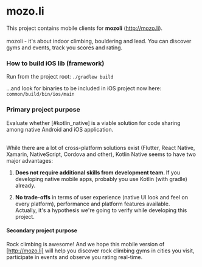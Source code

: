 # mozo.li

This project contains mobile clients for <b>mozoli</b> (http://mozo.li).<br><br>
mozoli - it's about indoor climbing, bouldering and lead. You can discover gyms and events, track you scores and rating.

### How to build iOS lib (framework)

Run from the project root:
```./gradlew build```

...and look for binaries to be included in iOS project now here:
 ```common/build/bin/ios/main```


### Primary project purpose

Evaluate whether [#kotlin_native] is a viable solution for code sharing among native Android and iOS application. <br><br>

While there are a lot of cross-platform solutions exist (Flutter, React Native, Xamarin, NativeScript, Cordova and other), Kotlin Native seems to have two major advantages:
1. <b>Does not require additional skills from development team. </b> If you developing native mobile apps, probably you use Kotlin (with gradle) already.

2. <b>No trade-offs</b> in terms of user experience (native UI look and feel on every platform), performance and platform features available.<br> Actually, it's a hypothesis we're going to verify while developing this project.

#### Secondary project purpose

Rock climbing is awesome! And we hope this mobile version of [http://mozo.li] will help you discover rock climbing gyms in cities you visit, participate in events and observe you rating real-time.